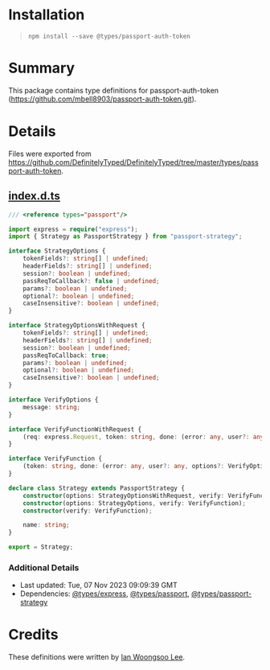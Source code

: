 # Installation
> `npm install --save @types/passport-auth-token`

# Summary
This package contains type definitions for passport-auth-token (https://github.com/mbell8903/passport-auth-token.git).

# Details
Files were exported from https://github.com/DefinitelyTyped/DefinitelyTyped/tree/master/types/passport-auth-token.
## [index.d.ts](https://github.com/DefinitelyTyped/DefinitelyTyped/tree/master/types/passport-auth-token/index.d.ts)
````ts
/// <reference types="passport"/>

import express = require("express");
import { Strategy as PassportStrategy } from "passport-strategy";

interface StrategyOptions {
    tokenFields?: string[] | undefined;
    headerFields?: string[] | undefined;
    session?: boolean | undefined;
    passReqToCallback?: false | undefined;
    params?: boolean | undefined;
    optional?: boolean | undefined;
    caseInsensitive?: boolean | undefined;
}

interface StrategyOptionsWithRequest {
    tokenFields?: string[] | undefined;
    headerFields?: string[] | undefined;
    session?: boolean | undefined;
    passReqToCallback: true;
    params?: boolean | undefined;
    optional?: boolean | undefined;
    caseInsensitive?: boolean | undefined;
}

interface VerifyOptions {
    message: string;
}

interface VerifyFunctionWithRequest {
    (req: express.Request, token: string, done: (error: any, user?: any, options?: VerifyOptions) => void): void;
}

interface VerifyFunction {
    (token: string, done: (error: any, user?: any, options?: VerifyOptions) => void): void;
}

declare class Strategy extends PassportStrategy {
    constructor(options: StrategyOptionsWithRequest, verify: VerifyFunctionWithRequest);
    constructor(options: StrategyOptions, verify: VerifyFunction);
    constructor(verify: VerifyFunction);

    name: string;
}

export = Strategy;

````

### Additional Details
 * Last updated: Tue, 07 Nov 2023 09:09:39 GMT
 * Dependencies: [@types/express](https://npmjs.com/package/@types/express), [@types/passport](https://npmjs.com/package/@types/passport), [@types/passport-strategy](https://npmjs.com/package/@types/passport-strategy)

# Credits
These definitions were written by [Ian Woongsoo Lee](https://github.com/yummyummyummy).
